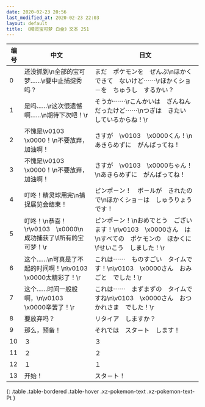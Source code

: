 ```yaml
---
date: 2020-02-23 20:56
last_modified_at: 2020-02-23 22:03
layout: default
title: 《精灵宝可梦 白金》文本 251
---
```

| 编号 | 中文 | 日文 |
| ---- | ---- | ---- |
| 0 | 还没抓到\n全部的宝可梦……\r要中止捕捉秀吗？ | まだ　ポケモンを　ぜんぶ\nほかく　できて　ないけど⋯⋯\rほかくショ－を　ちゅうし　するかい？ |
| 1 | 是吗……\r这次很遗憾啊……\n期待下次吧！\r | そうか⋯⋯\rこんかいは　ざんねん　だったけど⋯⋯\nつぎは　きたい　しているからね！\r |
| 2 | 不愧是\v0103　\x0000！\n不要放弃，加油啊！ | さすが　\v0103　\x0000くん！\nあきらめずに　がんばってね！ |
| 3 | 不愧是\v0103　\x0000！\n不要放弃，加油啊！ | さすが　\v0103　\x0000ちゃん！\nあきらめずに　がんばってね！ |
| 4 | 叮咚！精灵球用完\n捕捉展览会结束！ | ピンポ－ン！　ボ－ルが　きれたので\nほかくショ－は　しゅうりょう　です！ |
| 5 | 叮咚！\n恭喜！\r\v0103　\x0000\n成功捕获了\f所有的宝可梦！\r | ピンポ－ン！\nおめでとう　ございます！\r\v0103　\x0000さん　は\nすべての　ポケモンの　ほかくに\fせいこう　しました！\r |
| 6 | 这个……\n可真是了不起的时间啊！\n\v0103　\x0000太精彩了！\r | これは⋯⋯　ものすごい　タイムです！\n\v0103　\x0000さん　おみごと　でした！\r |
| 7 | 这个……时间一般般啊，\n\v0103　\x0000辛苦了！\r | これは⋯⋯　まずまずの　タイムですね\n\v0103　\x0000さん　おつかれさま　でした！\r |
| 8 | 要放弃吗？ | リタイア　しますか？ |
| 9 | 那么，预备！ | それでは　スタ－ト　します！ |
| 10 | ３ | ３ |
| 11 | ２ | ２ |
| 12 | １ | １ |
| 13 | 开始！ | スタ－ト！ |
{: .table .table-bordered .table-hover .xz-pokemon-text .xz-pokemon-text-Pt }
